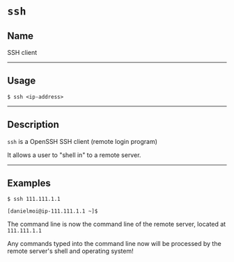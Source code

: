 # `ssh`

## Name
SSH client

----
## Usage

```
$ ssh <ip-address>
```


----
## Description
`ssh` is a OpenSSH SSH client (remote login program)

It allows a user to "shell in" to a remote server.


---
## Examples
```
$ ssh 111.111.1.1

[danielmoi@ip-111.111.1.1 ~]$
```
The command line is now the command line of the remote server, located at `111.111.1.1`

Any commands typed into the command line now will be processed by the remote server's shell and operating system!
